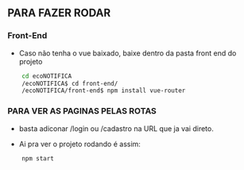 ## PARA FAZER RODAR

### Front-End

- Caso não tenha o vue baixado, baixe dentro da pasta front end do projeto
```bash
    cd ecoNOTIFICA
    /ecoNOTIFICA$ cd front-end/
    /ecoNOTIFICA/front-end$ npm install vue-router
```

### PARA VER AS PAGINAS PELAS ROTAS
- basta adiconar /login ou /cadastro na URL que ja vai direto.

- Ai pra ver o projeto rodando é assim:
```bash
    npm start
```
